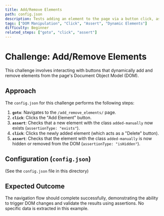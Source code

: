 ```yaml
---
title: Add/Remove Elements
path: config.json
description: Tests adding an element to the page via a button click, asserting its existence, clicking the new element to remove it, and asserting its removal.
tags: ["DOM Manipulation", "Click", "Assert", "Dynamic Elements"]
difficulty: Beginner
related_steps: ["goto", "click", "assert"]
---
```


# Challenge: Add/Remove Elements

This challenge involves interacting with buttons that dynamically add and remove elements from the page's Document Object Model (DOM).

## Approach

The `config.json` for this challenge performs the following steps:

1.  **`goto`**: Navigates to the `/add_remove_elements/` page.
2.  **`click`**: Clicks the "Add Element" button.
3.  **`assert`**: Checks that a new element with the class `added-manually` now exists (`assertionType: "exists"`).
4.  **`click`**: Clicks the newly added element (which acts as a "Delete" button).
5.  **`assert`**: Checks that the element with the class `added-manually` is now hidden or removed from the DOM (`assertionType: "isHidden"`).

## Configuration (`config.json`)

(See the `config.json` file in this directory)

## Expected Outcome

The navigation flow should complete successfully, demonstrating the ability to trigger DOM changes and validate the results using assertions. No specific data is extracted in this example.
